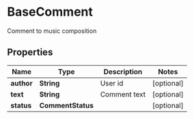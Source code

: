 

# BaseComment

Comment to music composition
## Properties

Name | Type | Description | Notes
------------ | ------------- | ------------- | -------------
**author** | **String** | User id |  [optional]
**text** | **String** | Comment text |  [optional]
**status** | **CommentStatus** |  |  [optional]



